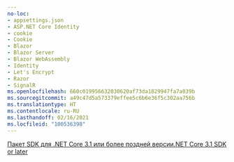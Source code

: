```yaml
---
no-loc:
- appsettings.json
- ASP.NET Core Identity
- cookie
- Cookie
- Blazor
- Blazor Server
- Blazor WebAssembly
- Identity
- Let's Encrypt
- Razor
- SignalR
ms.openlocfilehash: 660c019956632030620af73da1829947fa7a039b
ms.sourcegitcommit: a49c47d5a573379effee5c6b6e36f5c302aa756b
ms.translationtype: HT
ms.contentlocale: ru-RU
ms.lasthandoff: 02/16/2021
ms.locfileid: "100536398"
---
```

[<span data-ttu-id="e68f7-101">Пакет SDK для .NET Core 3.1 или более поздней версии</span><span class="sxs-lookup"><span data-stu-id="e68f7-101">.NET Core 3.1 SDK or later</span></span>](https://dotnet.microsoft.com/download/dotnet-core/3.1)
